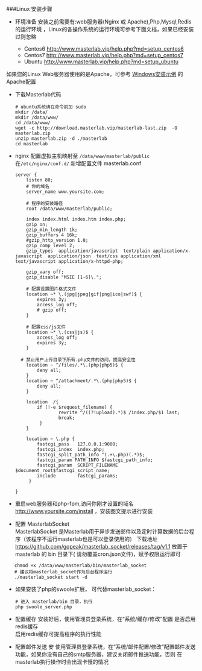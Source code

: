 

###Linux 安装步骤

* 环境准备
  安装之前需要有:web服务器(Nginx 或 Apache),Php,Mysql,Redis的运行环境 ，Linux的各操作系统的运行环境可参考下面文档，如果已经安装过则忽略  
 
   - Centos6 http://www.masterlab.vip/help.php?md=setup_centos6
   - Centos7 http://www.masterlab.vip/help.php?md=setup_centos7
   - Ubuntu http://www.masterlab.vip/help.php?md=setup_ubuntu
   
 如果您的Linux Web服务器使用的是Apache，可参考 [Windows安装示例](./help.php?md=install-windows "Windows安装示例") 的Apache配置   

* 下载Masterlab代码
    ```text
    # ubuntu系统请在命令前加 sudo
    mkdir /data/
    mkdir /data/www/
    cd /data/www/
    wget -c http://download.masterlab.vip/masterlab-last.zip  -O masterlab.zip
    unzip masterlab.zip -d ./masterlab
    cd masterlab
    ```
 
* nginx 配置虚拟主机映射至 `/data/www/masterlab/public`
   在`/etc/nginx/conf.d/` 新增配置文件 masterlab.conf   
    
    ```text
    server {
        listen 80;
        # 你的域名
        server_name www.yoursite.com;
    
        # 程序的安装路径
        root /data/www/masterlab/public;
    
        index index.html index.htm index.php; 
        gzip on;
        gzip_min_length 1k;
        gzip_buffers 4 16k;
        #gzip_http_version 1.0;
        gzip_comp_level 2;
        gzip_types  application/javascript  text/plain application/x-javascript  application/json  text/css application/xml text/javascript application/x-httpd-php;
    
        gzip_vary off;
        gzip_disable "MSIE [1-6]\.";
    
        # 配置设置图片格式文件
        location ~* \.(jpg|jpeg|gif|png|ico|swf)$ {
            expires 3y; 
            access_log off; 
            # gzip off;
        }
    
        # 配置css/js文件
        location ~* \.(css|js)$ {
            access_log off;
            expires 3y;
        }
    
      # 禁止用户上传目录下所有.php文件的访问，提高安全性
        location ~ ^/files/.*\.(php|php5)$ {
            deny all;
        } 
        location ~ ^/attachment/.*\.(php|php5)$ {
            deny all;
        }
     
        location  /{
            if (!-e $request_filename) {
                    rewrite ^/((?!upload).*)$ /index.php/$1 last;
                    break;
             }
        }
     
        location ~ \.php {
            fastcgi_pass   127.0.0.1:9000;
            fastcgi_index  index.php;
            fastcgi_split_path_info ^(.+\.php)(.*)$;
            fastcgi_param PATH_INFO $fastcgi_path_info;
            fastcgi_param  SCRIPT_FILENAME  $document_root$fastcgi_script_name;
            include        fastcgi_params;
         }
    
    }
    
    ```
 * 重启web服务器和php-fpm,访问你刚才设置的域名  http://www.yoursite.com/install ，安装图文提示进行安装
 

 * 配置 MasterlabSocket  
    MasterlabSocket 是Masterlab用于异步发送邮件以及定时计算数据的后台程序（该程序不运行masterlab也是可以登录使用的）
    下载地址 https://github.com/gopeak/masterlab_socket/releases/tag/v1.1 
    放置于 masterlab 的 bin 目录下( 请勿覆盖cron.json文件)，赋予权限运行即可
 ```text
    chmod +x /data/www/masterlab/bin/masterlab_socket
    # 建议将masterlab_socket作为后台程序运行
    ./masterlab_socket start -d
```
 * 如果安装了php的swoole扩展， 可代替masterlab_socket：
    ```text
    # 进入 masterlab/bin 目录，执行
    php swoole_server.php
    ``` 

 * 配置缓存
  安装好后，使用管理员登录系统，在“系统/缓存/修改”配置 是否启用redis缓存  
  启用redis缓存可提高程序的执行性能  
 
 * 配置邮件发送
  安 使用管理员登录系统，在“系统/邮件配置/修改”配置邮件发送功能，如果你没有自己的smtp服务器，建议关闭邮件推送功能，否则
  在masterlab执行操作时会出现卡慢的情况   
  
  
 

 


